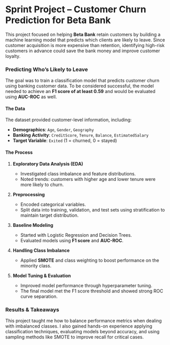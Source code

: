 # Sprint Project – Customer Churn Prediction for Beta Bank

This project focused on helping **Beta Bank** retain customers by building a machine learning model that predicts which clients are likely to leave. Since customer acquisition is more expensive than retention, identifying high-risk customers in advance could save the bank money and improve customer loyalty.

### Predicting Who’s Likely to Leave

The goal was to train a classification model that predicts customer churn using banking customer data. To be considered successful, the model needed to achieve an **F1 score of at least 0.59** and would be evaluated using **AUC-ROC** as well.

#### The Data

The dataset provided customer-level information, including:

- **Demographics**: `Age`, `Gender`, `Geography`
- **Banking Activity**: `CreditScore`, `Tenure`, `Balance`, `EstimatedSalary`
- **Target Variable**: `Exited` (1 = churned, 0 = stayed)

#### The Process

1. **Exploratory Data Analysis (EDA)**  
   - Investigated class imbalance and feature distributions.
   - Noted trends: customers with higher age and lower tenure were more likely to churn.

2. **Preprocessing**  
   - Encoded categorical variables.
   - Split data into training, validation, and test sets using stratification to maintain target distribution.

3. **Baseline Modeling**  
   - Started with Logistic Regression and Decision Trees.
   - Evaluated models using **F1 score** and **AUC-ROC**.

4. **Handling Class Imbalance**  
   - Applied **SMOTE** and class weighting to boost performance on the minority class.

5. **Model Tuning & Evaluation**  
   - Improved model performance through hyperparameter tuning.
   - The final model met the F1 score threshold and showed strong ROC curve separation.

### Results & Takeaways

This project taught me how to balance performance metrics when dealing with imbalanced classes. I also gained hands-on experience applying classification techniques, evaluating models beyond accuracy, and using sampling methods like SMOTE to improve recall for critical cases.
